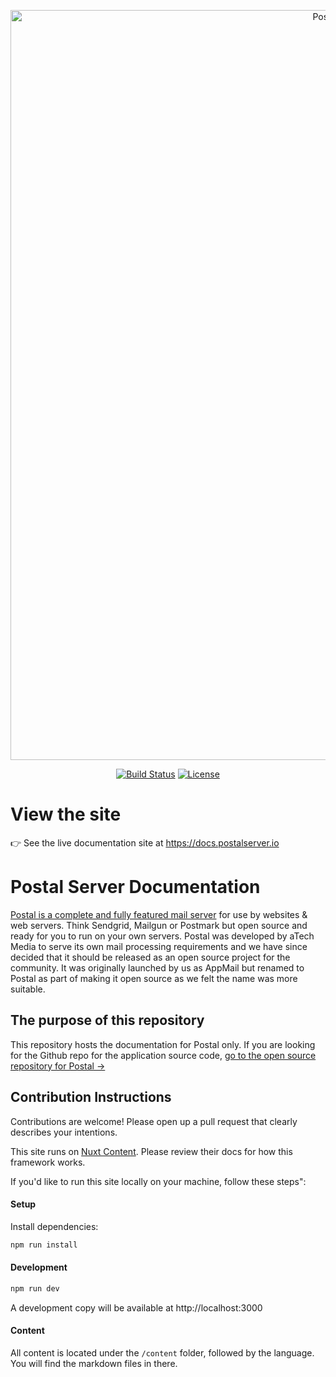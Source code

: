 <p align="center">
	<a href="https://postal.atech.media/" target="_blank">
		<img src="https://docs.postalserver.io/preview.png" width="1200" alt="Postal Server Documentation Preview">
	</a>
</p>
<p align="center">
	<a href="https://actions-badge.atrox.dev/postalserver/docs/goto?ref=main"><img alt="Build Status" src="https://img.shields.io/endpoint.svg?url=https%3A%2F%2Factions-badge.atrox.dev%2Fpostalserver%2Fdocs%2Fbadge%3Fref%3Dmain&style=flat" /></a>
	<a href="https://github.com/postalserver/docs/blob/main/LICENSE" target="_blank"><img src="https://badgen.net/github/license/postalserver/docs" alt="License"></a>
</p>

# View the site
👉 See the live documentation site at https://docs.postalserver.io


# Postal Server Documentation
[Postal is a complete and fully featured mail server](https://postal.atech.media/) for use by websites & web servers. Think Sendgrid, Mailgun or Postmark but open source and ready for you to run on your own servers. Postal was developed by aTech Media to serve its own mail processing requirements and we have since decided that it should be released as an open source project for the community. It was originally launched by us as AppMail but renamed to Postal as part of making it open source as we felt the name was more suitable.

## The purpose of this repository
This repository hosts the documentation for Postal only. If you are looking for the Github repo for the application source code, [go to the open source repository for Postal →](https://github.com/postalserver/postal)

## Contribution Instructions
Contributions are welcome! Please open up a pull request that clearly describes your intentions.

This site runs on [Nuxt Content](https://content.nuxtjs.org/). Please review their docs for how this framework works.

If you'd like to run this site locally on your machine, follow these steps":

#### Setup

Install dependencies:

```bash
npm run install
```

#### Development

```bash
npm run dev
```

A development copy will be available at http://localhost:3000

#### Content
All content is located under the `/content` folder, followed by the language. You will find the markdown files in there.
